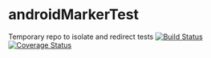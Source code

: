 # androidMarkerTest
Temporary repo to isolate and redirect tests
[![Build Status](https://travis-ci.com/OpenSauce-Wits/androidMarkerTest.svg?branch=main)](https://travis-ci.com/OpenSauce-Wits/androidMarkerTest)
[![Coverage Status](https://coveralls.io/repos/github/OpenSauce-Wits/androidMarkerTest/badge.svg?branch=main)](https://coveralls.io/github/OpenSauce-Wits/androidMarkerTest?branch=main)
